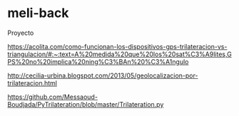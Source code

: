 # meli-back

Proyecto

https://acolita.com/como-funcionan-los-dispositivos-gps-trilateracion-vs-triangulacion/#:~:text=A%20medida%20que%20los%20sat%C3%A9lites,GPS%20no%20implica%20ning%C3%BAn%20%C3%A1ngulo

http://cecilia-urbina.blogspot.com/2013/05/geolocalizacion-por-trilateracion.html

https://github.com/Messaoud-Boudjada/PyTrilateration/blob/master/Trilateration.py